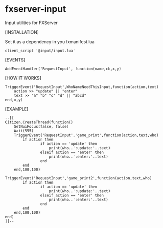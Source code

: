 # fxserver-input
Input utilities for FXServer

[INSTALLATION]

Set it as a dependency in you fxmanifest.lua

```
client_script '@input/input.lua'
```

[EVENTS]

```
AddEventHandler('RequestInput', function(name,cb,x,y)
```

[HOW IT WORKS]

```
TriggerEvent('RequestInput',WhoNameNeedThisInput,function(action,text)
    action >> "update" || "enter"
    text >> "a" "b" "c" "d" || "abcd"
end,x,y)
```

[EXAMPLE]

```
--[[
Citizen.CreateThread(function()
    SetNuiFocus(false, false)
    Wait(555)
    TriggerEvent('RequestInput','game_print',function(action,text,who)
        if action then 
                if action == 'update' then 
                    print(who..':update:'..text)
                elseif action == 'enter' then 
                    print(who..':enter:'..text)
                end 
        end 
    end,100,100)
    TriggerEvent('RequestInput','game_print2',function(action,text,who)
        if action then 
                if action == 'update' then 
                    print(who..':update:'..text)
                elseif action == 'enter' then 
                    print(who..':enter:'..text)
                end 
        end 
    end,100,100)
end)
]]--
```